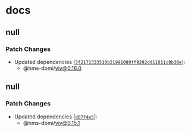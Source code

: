 # docs

## null

### Patch Changes

- Updated dependencies [[`3f2171333510b31991080ff9292dd11011c8b30e`](https://github.com/hms-dbmi/viv/commit/3f2171333510b31991080ff9292dd11011c8b30e)]:
  - @hms-dbmi/viv@0.16.0

## null

### Patch Changes

- Updated dependencies [[`d87f4e5`](https://github.com/hms-dbmi/viv/commit/d87f4e55fff402f607f517d79faddbc46009aa2f)]:
  - @hms-dbmi/viv@0.15.1
